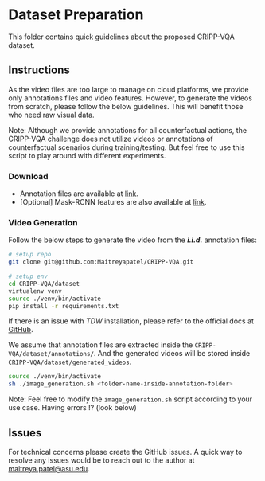 # Dataset Preparation
This folder contains quick guidelines about the proposed CRIPP-VQA dataset.

## Instructions
As the video files are too large to manage on cloud platforms, we provide only annotations files and video features. However, to generate the videos from scratch, please follow the below guidelines. This will benefit those who need raw visual data.

Note: Although we provide annotations for all counterfactual actions, the CRIPP-VQA challenge does not utilize videos or annotations of counterfactual scenarios during training/testing.  But feel free to use this script to play around with different experiments. 

### Download
* Annotation files are available at [link](https://maitreyapatel.com/CRIPP-VQA/#dataset).
* [Optional] Mask-RCNN features are also available at [link](https://maitreyapatel.com/CRIPP-VQA/#dataset). 

### Video Generation
Follow the below steps to generate the video from the ***i.i.d.*** annotation files:

```bash
# setup repo
git clone git@github.com:Maitreyapatel/CRIPP-VQA.git

# setup env
cd CRIPP-VQA/dataset
virtualenv venv
source ./venv/bin/activate
pip install -r requirements.txt
```
If there is an issue with *TDW* installation, please refer to the official docs at [GitHub](https://github.com/threedworld-mit/tdw).

We assume that annotation files are extracted inside the `CRIPP-VQA/dataset/annotations/`. And the generated videos will be stored inside `CRIPP-VQA/dataset/generated_videos`.

```bash
source ./venv/bin/activate
sh ./image_generation.sh <folder-name-inside-annotation-folder>
```

Note: Feel free to modify the `image_generation.sh` script according to your use case. Having errors !? (look below)


## Issues
For technical concerns please create the GitHub issues. A quick way to resolve any issues would be to reach out to the author at [maitreya.patel@asu.edu](mailto:maitreya.patel@asu.edu).